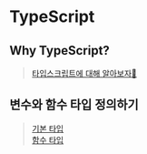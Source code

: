 # TypeScript

## Why TypeScript?
> [타입스크립트에 대해 알아보자🚀](why-ts/README.md)

## 변수와 함수 타입 정의하기
> [기본 타입](class-note/1_type-basic.ts)  
> [함수 타입](class-note/2_function.ts)
